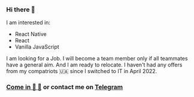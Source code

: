### Hi there 👋
I am interested in:
- React Native
- React
- Vanilla JavaScript

I am looking for a Job. 
I will become a team member only if all teammates have a general aim. 
And I am ready to relocate. 
I haven't had any offers from my compatriots 🇺🇦 since I switched to IT in April 2022.
### [Come in 🎾 💬](https://chat-u6d0.onrender.com) or contact me on <a href="https://t.me/yu1iaw">Telegram</a>

